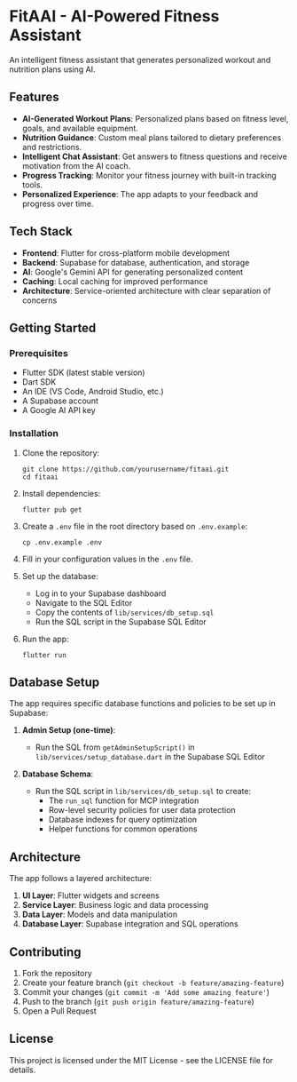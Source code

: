 # FitAAI - AI-Powered Fitness Assistant

An intelligent fitness assistant that generates personalized workout and nutrition plans using AI.

## Features

- **AI-Generated Workout Plans**: Personalized plans based on fitness level, goals, and available equipment.
- **Nutrition Guidance**: Custom meal plans tailored to dietary preferences and restrictions.
- **Intelligent Chat Assistant**: Get answers to fitness questions and receive motivation from the AI coach.
- **Progress Tracking**: Monitor your fitness journey with built-in tracking tools.
- **Personalized Experience**: The app adapts to your feedback and progress over time.

## Tech Stack

- **Frontend**: Flutter for cross-platform mobile development
- **Backend**: Supabase for database, authentication, and storage
- **AI**: Google's Gemini API for generating personalized content
- **Caching**: Local caching for improved performance
- **Architecture**: Service-oriented architecture with clear separation of concerns

## Getting Started

### Prerequisites

- Flutter SDK (latest stable version)
- Dart SDK
- An IDE (VS Code, Android Studio, etc.)
- A Supabase account
- A Google AI API key

### Installation

1. Clone the repository:
   ```
   git clone https://github.com/yourusername/fitaai.git
   cd fitaai
   ```

2. Install dependencies:
   ```
   flutter pub get
   ```

3. Create a `.env` file in the root directory based on `.env.example`:
   ```
   cp .env.example .env
   ```
   
4. Fill in your configuration values in the `.env` file.

5. Set up the database:
   - Log in to your Supabase dashboard
   - Navigate to the SQL Editor
   - Copy the contents of `lib/services/db_setup.sql`
   - Run the SQL script in the Supabase SQL Editor

6. Run the app:
   ```
   flutter run
   ```

## Database Setup

The app requires specific database functions and policies to be set up in Supabase:

1. **Admin Setup (one-time)**: 
   - Run the SQL from `getAdminSetupScript()` in `lib/services/setup_database.dart` in the Supabase SQL Editor

2. **Database Schema**:
   - Run the SQL script in `lib/services/db_setup.sql` to create:
     - The `run_sql` function for MCP integration
     - Row-level security policies for user data protection
     - Database indexes for query optimization
     - Helper functions for common operations

## Architecture

The app follows a layered architecture:

1. **UI Layer**: Flutter widgets and screens
2. **Service Layer**: Business logic and data processing
3. **Data Layer**: Models and data manipulation
4. **Database Layer**: Supabase integration and SQL operations

## Contributing

1. Fork the repository
2. Create your feature branch (`git checkout -b feature/amazing-feature`)
3. Commit your changes (`git commit -m 'Add some amazing feature'`)
4. Push to the branch (`git push origin feature/amazing-feature`)
5. Open a Pull Request

## License

This project is licensed under the MIT License - see the LICENSE file for details.
